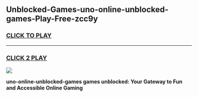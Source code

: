 
## Unblocked-Games-uno-online-unblocked-games-Play-Free-zcc9y
<h3>
<a href="https://premium76.site?title=uno-online-unblocked-games&ref=19M">CLICK TO PLAY</a></h3>
<hr>

<h3>
<a href="https://premium76.site?title=uno-online-unblocked-games&ref=19M">CLICK 2 PLAY</a>
  
</h3>

<a href="https://premium76.site?title=uno-online-unblocked-games&ref=19M"><img src="https://clearcache.store/games.png"></a>


**uno-online-unblocked-games games unblocked: Your Gateway to Fun and Accessible Online Gaming**

